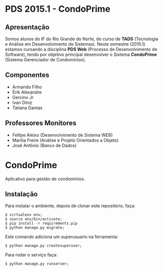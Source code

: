 # PDS 2015.1 - CondoPrime

## Apresentação

Somos alunos do IF do Rio Grande do Norte, do curso de **TADS** (Tecnologia e Análise em Desenvolvimento de Sistemas). Neste semestre (2015.1) estamos cursando a disciplina **PDS Web** (Processo de Desenvolvimento de Software), tendo por objetivo principal desenvolver o Sistema **CondoPrime** (Sistema Gerenciador de Condomínios).

## Componentes

* Armando Filho
* Érik Alexandre
* Gercino Jr
* Ivan Diniz
* Tatiana Dantas

## Professores Monitores

* Fellipe Aleixo (Desenvolvimento de Sistema WEB)
* Marilia Freire (Análise e Projeto Orientados a Objeto)
* José Antônio (Banco de Dados)

# CondoPrime
Aplicativo para gestão de condominios.

## Instalação
Para instalar o ambiente, depois de clonar este repositório, faça:

    $ virtualenv env;
    $ source env/bin/activate;
    $ pip install -r requirements.pip
    $ python manage.py migrate;

Este comando adiciona um superusuario na ferramenta:

    $ python manage.py createsuperuser;

Para rodar o serviço faça:

    $ python manage.py runserver;


